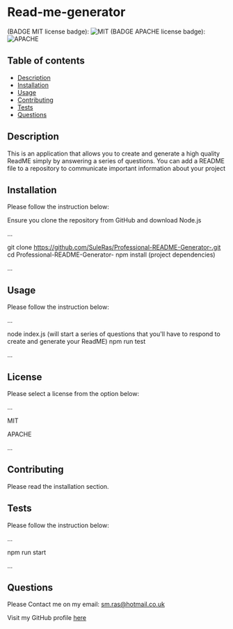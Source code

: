 # Read-me-generator
 (BADGE MIT license badge): ![MIT](img.shields.io/badge/MIT-License-blue)
 (BADGE APACHE license badge): ![APACHE](img.shields.io/badge/APACHE-License-blue)

## Table of contents

- [Description](#description) 
- [Installation](#installation)
- [Usage](#usage)
- [Contributing](#contributing)
- [Tests](#tests)
- [Questions](#questions)


## Description 
This is an application that allows you to create and generate a high quality ReadME simply by answering a series of questions.
You can add a README file to a repository to communicate important information about your project


## Installation
Please follow the instruction below:

Ensure you clone the repository from GitHub and download Node.js

... 

git clone https://github.com/SuleRas/Professional-README-Generator-.git
cd Professional-README-Generator-
npm install (project dependencies)

...


## Usage
Please follow the instruction below:

...

node index.js (will start a series of questions that you'll have to respond to create and generate your ReadME)
npm run test

...

## License
Please select a license from the option below:

...

MIT

APACHE

...  

## Contributing
Please read the installation section.

## Tests
Please follow the instruction below:

...

npm run start 

...


## Questions
Please Contact me on my email:
sm.ras@hotmail.co.uk

Visit my GitHub profile [here](https://github.com/SuleRas)


